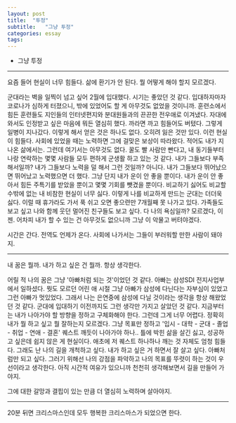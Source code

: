 ```yaml
---
layout: post
title:  "투정"
subtitle:   "그냥 투정"
categories: essay
tags: 
---
```



- 그냥 투정


---



요즘 들어 현실이 너무 힘들다. 삶에 환기가 안 된다. 뭘 어떻게 해야 할지 모르겠다. 

군대라는 벽을 일찍이 넘고 싶어 2월에 입대했다. 시기는 좋았던 것 같다. 입대하자마자 코로나가 심하게 터졌으니, 밖에 있었어도 할 게 아무것도 없었을 것이니까. 훈련소에서 힘든 훈련들도 지인들의 인터넷편지와 분대원들과의 끈끈한 전우애로 이겨냈다. 자대에 와서도 인정받고 싶은 마음에 뭐든 열심히 했다. 까라면 까고 힘들어도 버텼다. 그렇게 일병이 지나갔다. 이렇게 해서 얻은 것은 하나도 없다. 오히려 잃은 것만 있다. 이런 현실이 힘들다. 사회에 있었을 때는 노력하면 그에 걸맞은 보상이 따라왔다. 적어도 내가 지나온 삶에서는. 그런데 여기서는 아무것도 없다. 꿀도 빨 사람만 빤다고, 내 동기들부터 나랑 연락하는 몇몇 사람들 모두 편하게 군생활 하고 있는 것 같다. 내가 그들보다 부족해서일까? 내가 그들보다 노력을 덜 해서 그런 것일까? 아니다. 내가 그들보다 뛰어났으면 뛰어났고 노력했으면 더 했다. 그냥 단지 내가 운이 안 좋을 뿐이다. 내가 운이 안 좋아서 힘든 주특기를 받았을 뿐이고 몇몇 기회를 뺏겼을 뿐이다. 비교하기 싫어도 비교할 수밖에 없는 내 비참한 현실이 너무 싫다. 이렇게 나를 비교하게 만드는 군대는 더더욱 싫다. 이럴 때 휴가라도 가서 푹 쉬고 오면 좋으련만 7개월째 못 나가고 있다. 가족들도 보고 싶고 나와 함께 웃던 멀어진 친구들도 보고 싶다. 다 나의 욕심일까? 모르겠다, 이젠. 어차피 내가 할 수 있는 건 아무것도 없으니까 그냥 이 악물고 버텨야겠다.

시간은 간다. 전역도 언제가 온다. 사회에 나가서는 그들이 부러워할 만한 사람이 돼야지. 



---



내 꿈은 뭘까. 내가 하고 싶은 건 뭘까. 항상 생각한다.

어릴 적 나의 꿈은 그냥 '아빠처럼 되는 것'이었던 것 같다. 아빠는 삼성SDI 전지사업부에서 일하셨다. 뭣도 모르던 어린 애 시절 그냥 아빠가 삼성에 다닌다는 자부심이 있었고 그런 아빠가 멋있었다. 그래서 나는 은연중에 삼성에 다닐 것이라는 생각을 항상 해왔었던 것 같다. 군대에 입대하기 이전까지도 그런 생각만 가지고 살았던 것 같다. 지금부터는 내가 나아가야 할 방향을 정하고 구체화해야 한다. 그런데 그게 너무 어렵다. 정확히 내가 뭘 하고 싶고 뭘 잘하는지 모르겠다. 그냥 목표만 정하고 '입시 - 대학 - 군대 - 졸업 - 취업 - 연애 - 결혼' 퀘스트 깨듯이 나아가야 하나.. 틀에 박힌 삶을 살긴 싫고, 성공하고 싶은데 쉽지 않은 게 현실이다. 애초에 저 퀘스트 하나하나 깨는 것 자체도 엄청 힘들다. 그래도 난 나의 길을 개척하고 싶다. 내가 하고 싶은 거 하면서 잘 살고 싶다. 아빠처럼만 되고 싶다. 그러기 위해선 나의 강점을 파악하고 나의 목표를 뚜렷이 하는 것이 우선이라고 생각한다. 아직 시간적 여유가 있으니까 천천히 생각해보면서 길을 만들어 가야지.

그에 대한 갈망과 결핍이 있는 만큼 더 열심히 노력하며 살아야지.



---

20분 뒤면 크리스마스인데 모두 행복한 크리스마스가 되었으면 한다. 